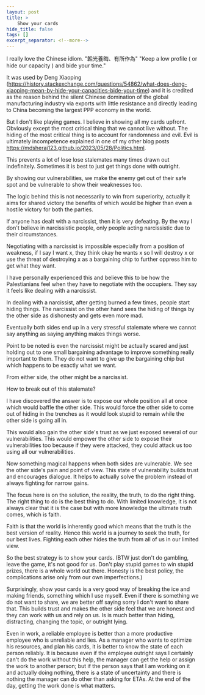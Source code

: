 ```yaml
---
layout: post
title: >
    Show your cards
hide_title: false
tags: []
excerpt_separator: <!--more-->
---
```


I really love the Chinese idiom. 
"韜光養晦、有所作為"
"Keep a low profile ( or hide our capacity ) and bide your time."

It was used by Deng Xiaoping (<a href="https://history.stackexchange.com/questions/54862/what-does-deng-xiaoping-mean-by-hide-your-capacities-bide-your-time" target="_blank">https://history.stackexchange.com/questions/54862/what-does-deng-xiaoping-mean-by-hide-your-capacities-bide-your-time</a>) and it is credited as the reason behind the silent Chinese domination of the global manufacturing industry via exports with little resistance and directly leading to China becoming the largest PPP economy in the world.

But I don't like playing games. I believe in showing all my cards upfront.
Obviously except the most critical thing that we cannot live without. The hiding of the most critical thing is to account for randomness and evil. Evil is ultimately incompetence explained in one of my other blog posts <a href="https://mdsheraj123.github.io/2023/05/28/Politics.html" target="_blank">https://mdsheraj123.github.io/2023/05/28/Politics.html</a>.

This prevents a lot of lose lose stalemates many times drawn out indefinitely. Sometimes it is best to just get things done with outright.

By showing our vulnerabilities, we make the enemy get out of their safe spot and be vulnerable to show their weaknesses too.

The logic behind this is not necessarily to win from superiority, actually it aims for shared victory the benefits of which would be higher than even a hostile victory for both the parties.

If anyone has dealt with a narcissist, then it is very defeating.
By the way I don't believe in narcissistic people, only people acting narcissistic due to their circumstances.

Negotiating with a narcissist is impossible especially from a position of weakness, if I say I want x, they think okay he wants x so I will destroy x or use the threat of destroying x as a bargaining chip to further oppress him to get what they want.

I have personally experienced this and believe this to be how the Palestianians feel when they have to negotiate with the occupiers. They say it feels like dealing with a narcissist.

In dealing with a narcissist, after getting burned a few times, people start hiding things. The narcissist on the other hand sees the hiding of things by the other side as dishonesty and gets even more mad.

Eventually both sides end up in a very stressful stalemate where we cannot say anything as saying anything makes things worse.

Point to be noted is even the narcissist might be actually scared and just holding out to one small bargaining advantage to improve something really important to them. They do not want to give up the bargaining chip but which happens to be exactly what we want.

From either side, the other might be a narcissist.

How to break out of this stalemate?

I have discovered the answer is to expose our whole position all at once which would baffle the other side. This would force the other side to come out of hiding in the trenches as it would look stupid to remain while the other side is going all in.

This would also gain the other side's trust as we just exposed several of our vulnerabilities. This would empower the other side to expose their vulnerabilities too because if they were attacked, they could attack us too using all our vulnerabilities. 

Now something magical happens when both sides are vulnerable. We see the other side's pain and point of view. This state of vulnerability builds trust and encourages dialogue. It helps to actually solve the problem instead of always fighting for narrow gains.

The focus here is on the solution, the reality, the truth, to do the right thing.
The right thing to do is the best thing to do. With limited knowledge, it is not always clear that it is the case but with more knowledge the ultimate truth comes, which is faith. 

Faith is that the world is inherently good which means that the truth is the best version of reality. Hence this world is a journey to seek the truth, for our best lives. Fighting each other hides the truth from all of us in our limited view.

So the best strategy is to show your cards. (BTW just don't do gambling, leave the game, it's not good for us. Don't play stupid games to win stupid prizes, there is a whole world out there. Honesty is the best policy, the complications arise only from our own imperfections.)

Surprisingly, show your cards is a very good way of breaking the ice and making friends, something which I use myself. Even if there is something we do not want to share, we are better off saying sorry I don't want to share that. This builds trust and makes the other side feel that we are honest and they can work with us and rely on us. Is is much better than hiding, distracting, changing the topic, or outright lying. 

Even in work, a reliable employee is better than a more productive employee who is unreliable and lies. As a manager who wants to optimize his resources, and plan his cards, it is better to know the state of each person reliably. It is because even if the employee outright says I certainly can't do the work without this help, the manager can get the help or assign the work to another person; but if the person says that I am working on it and actually doing nothing, there is a state of uncertainty and there is nothing the manager can do other than asking for ETAs. At the end of the day, getting the work done is what matters.
